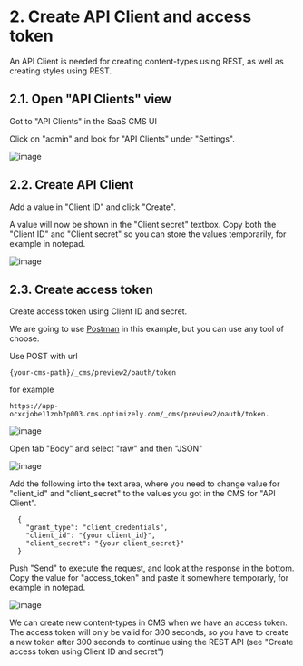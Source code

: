 # 2. Create API Client and access token
An API Client is needed for creating content-types using REST, as well as creating styles using REST.

## 2.1. Open "API Clients" view
Got to "API Clients" in the SaaS CMS UI

Click on "admin" and look for "API Clients" under "Settings".

![image](https://github.com/user-attachments/assets/cdc3ea48-5547-4b05-b843-db013f28dc34)

## 2.2. Create API Client
Add a value in "Client ID" and click "Create".

A value will now be shown in the "Client secret" textbox. Copy both the "Client ID" and "Client secret" so you can store the values temporarily, for example in notepad.

![image](https://github.com/user-attachments/assets/973ccf35-2f5e-403e-8031-9337e3a62b94)

## 2.3. Create access token
Create access token using Client ID and secret.

We are going to use [Postman](https://www.postman.com/downloads/) in this example, but you can use any tool of choose.

Use POST with url 

    {your-cms-path}/_cms/preview2/oauth/token

for example

    https://app-ocxcjobe11znb7p003.cms.optimizely.com/_cms/preview2/oauth/token.

![image](https://github.com/user-attachments/assets/8bb19a51-67b2-4ecd-a9e6-efd7056702c5)

Open tab "Body" and select "raw" and then "JSON"

![image](https://github.com/user-attachments/assets/51392bf5-1ac0-4e1c-852a-686f78eadc9b)

Add the following into the text area, where you need to change value for "client_id" and "client_secret" to the values you got in the CMS for "API Client".

      {
        "grant_type": "client_credentials",
        "client_id": "{your client_id}",
        "client_secret": "{your client_secret}"
      }

Push "Send" to execute the request, and look at the response in the bottom. Copy the value for "access_token" and paste it somewhere temporarly, for example in notepad.

![image](https://github.com/user-attachments/assets/0b330405-c164-4655-987c-6c09a1882111)

We can create new content-types in CMS when we have an access token. The access token will only be valid for 300 seconds, so you have to create a new token after 300 seconds to continue using the REST API (see "Create access token using Client ID and secret")
